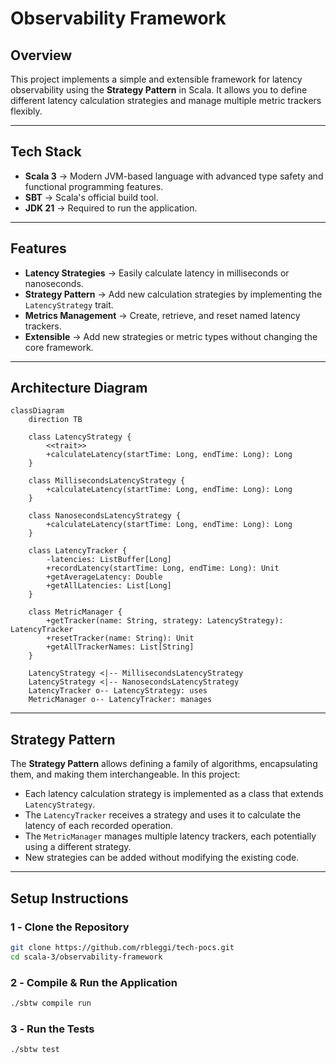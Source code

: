 # **Observability Framework**

## **Overview**

This project implements a simple and extensible framework for latency observability using the **Strategy Pattern** in Scala. It allows you to define different latency calculation strategies and manage multiple metric trackers flexibly.

---

## **Tech Stack**

- **Scala 3** → Modern JVM-based language with advanced type safety and functional programming features.
- **SBT** → Scala's official build tool.
- **JDK 21** → Required to run the application.

---

## **Features**

- **Latency Strategies** → Easily calculate latency in milliseconds or nanoseconds.
- **Strategy Pattern** → Add new calculation strategies by implementing the `LatencyStrategy` trait.
- **Metrics Management** → Create, retrieve, and reset named latency trackers.
- **Extensible** → Add new strategies or metric types without changing the core framework.

---

## **Architecture Diagram**

```mermaid
classDiagram
    direction TB

    class LatencyStrategy {
        <<trait>>
        +calculateLatency(startTime: Long, endTime: Long): Long
    }

    class MillisecondsLatencyStrategy {
        +calculateLatency(startTime: Long, endTime: Long): Long
    }

    class NanosecondsLatencyStrategy {
        +calculateLatency(startTime: Long, endTime: Long): Long
    }

    class LatencyTracker {
        -latencies: ListBuffer[Long]
        +recordLatency(startTime: Long, endTime: Long): Unit
        +getAverageLatency: Double
        +getAllLatencies: List[Long]
    }

    class MetricManager {
        +getTracker(name: String, strategy: LatencyStrategy): LatencyTracker
        +resetTracker(name: String): Unit
        +getAllTrackerNames: List[String]
    }

    LatencyStrategy <|-- MillisecondsLatencyStrategy
    LatencyStrategy <|-- NanosecondsLatencyStrategy
    LatencyTracker o-- LatencyStrategy: uses
    MetricManager o-- LatencyTracker: manages
```

---

## **Strategy Pattern**

The **Strategy Pattern** allows defining a family of algorithms, encapsulating them, and making them interchangeable. In this project:

- Each latency calculation strategy is implemented as a class that extends `LatencyStrategy`.
- The `LatencyTracker` receives a strategy and uses it to calculate the latency of each recorded operation.
- The `MetricManager` manages multiple latency trackers, each potentially using a different strategy.
- New strategies can be added without modifying the existing code.

---

## **Setup Instructions**

### **1️ - Clone the Repository**

```bash
git clone https://github.com/rbleggi/tech-pocs.git
cd scala-3/observability-framework
```

### **2️ - Compile & Run the Application**

```bash
./sbtw compile run
```

### **3️ - Run the Tests**

```bash
./sbtw test
```
